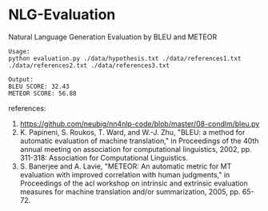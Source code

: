 # NLG-Evaluation
Natural Language Generation Evaluation by BLEU and METEOR

	Usage:
	python evaluation.py ./data/hypothesis.txt ./data/references1.txt ./data/references2.txt ./data/references3.txt

	Output:
	BLEU SCORE: 32.43
	METEOR SCORE: 56.88


references:
1. https://github.com/neubig/nn4nlp-code/blob/master/08-condlm/bleu.py
2. K. Papineni, S. Roukos, T. Ward, and W.-J. Zhu, "BLEU: a method for automatic evaluation of machine translation," in Proceedings of the 40th annual meeting on association for computational linguistics, 2002, pp. 311-318: Association for Computational Linguistics.
3. S. Banerjee and A. Lavie, "METEOR: An automatic metric for MT evaluation with improved correlation with human judgments," in Proceedings of the acl workshop on intrinsic and extrinsic evaluation measures for machine translation and/or summarization, 2005, pp. 65-72.